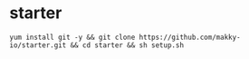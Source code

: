 # starter

```
yum install git -y && git clone https://github.com/makky-io/starter.git && cd starter && sh setup.sh
```